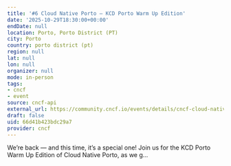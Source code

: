 ```yaml
---
title: '#6 Cloud Native Porto – KCD Porto Warm Up Edition'
date: '2025-10-29T18:30:00+00:00'
endDate: null
location: Porto, Porto District (PT)
city: Porto
country: porto district (pt)
region: null
lat: null
lon: null
organizer: null
mode: in-person
tags:
- cncf
- event
source: cncf-api
external_url: https://community.cncf.io/events/details/cncf-cloud-native-porto-presents-6-cloud-native-porto-kcd-porto-warm-up-edition/
draft: false
uid: 66d41b423bdc29a7
provider: cncf
---
```

We’re back — and this time, it’s a special one! Join us for the KCD Porto Warm Up Edition of Cloud Native Porto, as we g...
